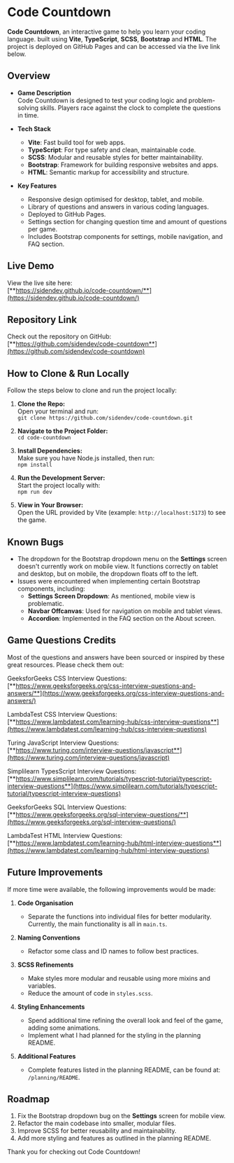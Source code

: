 # Code Countdown

**Code Countdown**, an interactive game to help you learn your coding language. built using **Vite**, **TypeScript**, **SCSS**, **Bootstrap** and **HTML**. The project is deployed on GitHub Pages and can be accessed via the live link below. 

## Overview

- **Game Description**  
  Code Countdown is designed to test your coding logic and problem-solving skills. Players race against the clock to complete the questions in time.

- **Tech Stack**  
  - **Vite**: Fast build tool for web apps.
  - **TypeScript**: For type safety and clean, maintainable code.
  - **SCSS**: Modular and reusable styles for better maintainability.
  - **Bootstrap**: Framework for building responsive websites and apps.
  - **HTML**: Semantic markup for accessibility and structure.

- **Key Features**  
  - Responsive design optimised for desktop, tablet, and mobile.
  - Library of questions and answers in various coding languages.
  - Deployed to GitHub Pages.
  - Settings section for changing question time and amount of questions per game.
  - Includes Bootstrap components for settings, mobile navigation, and FAQ section.

## Live Demo

View the live site here:  
[**https://sidendev.github.io/code-countdown/**](https://sidendev.github.io/code-countdown/)

## Repository Link

Check out the repository on GitHub:  
[**https://github.com/sidendev/code-countdown**](https://github.com/sidendev/code-countdown)

## How to Clone & Run Locally

Follow the steps below to clone and run the project locally:

1. **Clone the Repo:**  
   Open your terminal and run:  
   `git clone https://github.com/sidendev/code-countdown.git`

2. **Navigate to the Project Folder:**  
   `cd code-countdown`

3. **Install Dependencies:**  
   Make sure you have Node.js installed, then run:  
   `npm install`

4. **Run the Development Server:**  
   Start the project locally with:  
   `npm run dev`

5. **View in Your Browser:**  
   Open the URL provided by Vite (example: `http://localhost:5173`) to see the game.

## Known Bugs

- The dropdown for the Bootstrap dropdown menu on the **Settings** screen doesn't currently work on mobile view. It functions correctly on tablet and desktop, but on mobile, the dropdown floats off to the left.
- Issues were encountered when implementing certain Bootstrap components, including:
  - **Settings Screen Dropdown**: As mentioned, mobile view is problematic.
  - **Navbar Offcanvas**: Used for navigation on mobile and tablet views.
  - **Accordion**: Implemented in the FAQ section on the About screen. 

## Game Questions Credits

Most of the questions and answers have been sourced or inspired by these great resources. Please check them out:

GeeksforGeeks CSS Interview Questions:  
[**https://www.geeksforgeeks.org/css-interview-questions-and-answers/**](https://www.geeksforgeeks.org/css-interview-questions-and-answers/)

LambdaTest CSS Interview Questions:  
[**https://www.lambdatest.com/learning-hub/css-interview-questions**](https://www.lambdatest.com/learning-hub/css-interview-questions)

Turing JavaScript Interview Questions:  
[**https://www.turing.com/interview-questions/javascript**](https://www.turing.com/interview-questions/javascript)

Simplilearn TypesScript Interview Questions:  
[**https://www.simplilearn.com/tutorials/typescript-tutorial/typescript-interview-questions**](https://www.simplilearn.com/tutorials/typescript-tutorial/typescript-interview-questions)

GeeksforGeeks SQL Interview Questions:  
[**https://www.geeksforgeeks.org/sql-interview-questions/**](https://www.geeksforgeeks.org/sql-interview-questions/)

LambdaTest HTML Interview Questions:  
[**https://www.lambdatest.com/learning-hub/html-interview-questions**](https://www.lambdatest.com/learning-hub/html-interview-questions)


## Future Improvements

If more time were available, the following improvements would be made:

1. **Code Organisation**  
   - Separate the functions into individual files for better modularity. Currently, the main functionality is all in `main.ts`.
   
2. **Naming Conventions**  
   - Refactor some class and ID names to follow best practices.
   
3. **SCSS Refinements**  
   - Make styles more modular and reusable using more mixins and variables.
   - Reduce the amount of code in `styles.scss`.

4. **Styling Enhancements**  
   - Spend additional time refining the overall look and feel of the game, adding some animations.
   - Implement what I had planned for the styling in the planning README.

5. **Additional Features**  
   - Complete features listed in the planning README, can be found at: `/planning/README`.

## Roadmap

1. Fix the Bootstrap dropdown bug on the **Settings** screen for mobile view.
2. Refactor the main codebase into smaller, modular files.
3. Improve SCSS for better reusability and maintainability.
4. Add more styling and features as outlined in the planning README.

Thank you for checking out Code Countdown!
